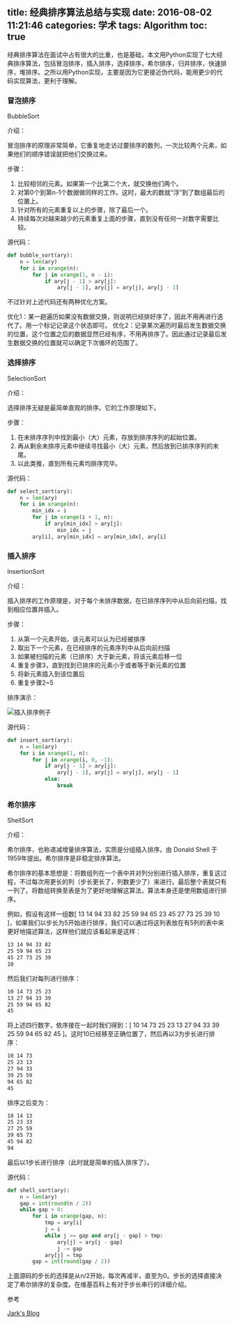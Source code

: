 title: 经典排序算法总结与实现
date: 2016-08-02 11:21:46
categories: 学术
tags: Algorithm
toc: true
---

经典排序算法在面试中占有很大的比重，也是基础，本文用Python实现了七大经典排序算法，包括冒泡排序，插入排序，选择排序，希尔排序，归并排序，快速排序，堆排序。之所以用Python实现，主要是因为它更接近伪代码，能用更少的代码实现算法，更利于理解。

### 冒泡排序

BubbleSort

介绍：

冒泡排序的原理非常简单，它重复地走访过要排序的数列，一次比较两个元素，如果他们的顺序错误就把他们交换过来。

步骤：

1. 比较相邻的元素。如果第一个比第二个大，就交换他们两个。
2. 对第0个到第n-1个数据做同样的工作。这时，最大的数就“浮”到了数组最后的位置上。
3. 针对所有的元素重复以上的步骤，除了最后一个。
4. 持续每次对越来越少的元素重复上面的步骤，直到没有任何一对数字需要比较。

源代码：

```python
def bubble_sort(ary):
    n = len(ary)
    for i in xrange(n):
        for j in xrange(1, n - i):
            if ary[j - 1] > ary[j]:
                ary[j - 1], ary[j] = ary[j], ary[j - 1]
```

不过针对上述代码还有两种优化方案。

优化1：某一趟遍历如果没有数据交换，则说明已经排好序了，因此不用再进行迭代了。用一个标记记录这个状态即可。
优化2：记录某次遍历时最后发生数据交换的位置，这个位置之后的数据显然已经有序，不用再排序了。因此通过记录最后发生数据交换的位置就可以确定下次循环的范围了。

### 选择排序

SelectionSort

介绍：

选择排序无疑是最简单直观的排序。它的工作原理如下。

步骤：

1. 在未排序序列中找到最小（大）元素，存放到排序序列的起始位置。
2. 再从剩余未排序元素中继续寻找最小（大）元素，然后放到已排序序列的末尾。
3. 以此类推，直到所有元素均排序完毕。

源代码：

```python
def select_sort(ary):
    n = len(ary)
    for i in xrange(n):
        min_idx = i
        for j in xrange(i + 1, n):
            if ary[min_idx] > ary[j]:
                min_idx = j
        ary[i], ary[min_idx] = ary[min_idx], ary[i]
```

### 插入排序

InsertionSort

介绍：

插入排序的工作原理是，对于每个未排序数据，在已排序序列中从后向前扫描，找到相应位置并插入。

步骤：

1. 从第一个元素开始，该元素可以认为已经被排序
2. 取出下一个元素，在已经排序的元素序列中从后向前扫描
3. 如果被扫描的元素（已排序）大于新元素，将该元素后移一位
4. 重复步骤3，直到找到已排序的元素小于或者等于新元素的位置
5. 将新元素插入到该位置后
6. 重复步骤2~5

排序演示：

![插入排序例子](/images/Insertion-sort-example-300px.gif "Insertion-sort-example")

源代码：

```python
def insert_sort(ary):
    n = len(ary)
    for i in xrange(1, n):
        for j in xrange(i, 0, -1):
            if ary[j - 1] > ary[j]:
                ary[j - 1], ary[j] = ary[j], ary[j - 1]
            else:
                break
```

### 希尔排序

ShellSort

介绍：

希尔排序，也称递减增量排序算法，实质是分组插入排序。由 Donald Shell 于1959年提出。希尔排序是非稳定排序算法。

希尔排序的基本思想是：将数组列在一个表中并对列分别进行插入排序，重复这过程，不过每次用更长的列（步长更长了，列数更少了）来进行。最后整个表就只有一列了。将数组转换至表是为了更好地理解这算法，算法本身还是使用数组进行排序。

例如，假设有这样一组数[ 13 14 94 33 82 25 59 94 65 23 45 27 73 25 39 10 ]，如果我们以步长为5开始进行排序，我们可以通过将这列表放在有5列的表中来更好地描述算法，这样他们就应该看起来是这样：

```bash
13 14 94 33 82
25 59 94 65 23
45 27 73 25 39
10
```

然后我们对每列进行排序：

```bash
10 14 73 25 23
13 27 94 33 39
25 59 94 65 82
45
```

将上述四行数字，依序接在一起时我们得到：[ 10 14 73 25 23 13 27 94 33 39 25 59 94 65 82 45 ]。这时10已经移至正确位置了，然后再以3为步长进行排序：

```bash
10 14 73
25 23 13
27 94 33
39 25 59
94 65 82
45
```

排序之后变为：

```bash
10 14 13
25 23 33
27 25 59
39 65 73
45 94 82
94
```

最后以1步长进行排序（此时就是简单的插入排序了）。

源代码：

```python
def shell_sort(ary):
    n = len(ary)
    gap = int(round(n / 2))
    while gap > 0:
        for i in xrange(gap, n):
            tmp = ary[i]
            j = i
            while j >= gap and ary[j - gap] > tmp:
                ary[j] = ary[j - gap]
                j -= gap
            ary[j] = tmp
        gap = int(round(gap / 2))
```

上面源码的步长的选择是从n/2开始，每次再减半，直至为0。步长的选择直接决定了希尔排序的复杂度。在维基百科上有对于步长串行的详细介绍。


参考

[Jark's Blog](http://wuchong.me/blog/2014/02/09/algorithm-sort-summary/)
